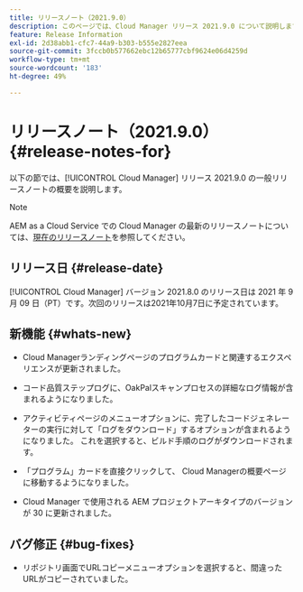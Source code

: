 ```yaml
---
title: リリースノート（2021.9.0）
description: このページでは、Cloud Manager リリース 2021.9.0 について説明します。
feature: Release Information
exl-id: 2d38abb1-cfc7-44a9-b303-b555e2827eea
source-git-commit: 3fccb0b577662ebc12b65777cbf9624e06d4259d
workflow-type: tm+mt
source-wordcount: '183'
ht-degree: 49%

---
```


# リリースノート（2021.9.0） {#release-notes-for}

以下の節では、[!UICONTROL Cloud Manager] リリース 2021.9.0 の一般リリースノートの概要を説明します。

>[!NOTE]
>AEM as a Cloud Service での Cloud Manager の最新のリリースノートについては、[現在のリリースノート](https://experienceleague.adobe.com/docs/experience-manager-cloud-service/onboarding/getting-access/release-notes-cloud-manager/release-notes-cm-current.html?lang=ja#getting-access)を参照してください。

## リリース日 {#release-date}

[!UICONTROL Cloud Manager] バージョン 2021.8.0 のリリース日は 2021 年 9 月 09 日（PT）です。次回のリリースは2021年10月7日に予定されています。

## 新機能 {#whats-new}

* Cloud Managerランディングページのプログラムカードと関連するエクスペリエンスが更新されました。

* コード品質ステップログに、OakPalスキャンプロセスの詳細なログ情報が含まれるようになりました。

* アクティビティページのメニューオプションに、完了したコードジェネレーターの実行に対して「ログをダウンロード」するオプションが含まれるようになりました。 これを選択すると、ビルド手順のログがダウンロードされます。

* 「プログラム」カードを直接クリックして、 Cloud Managerの概要ページに移動するようになりました。

* Cloud Manager で使用される AEM プロジェクトアーキタイプのバージョンが 30 に更新されました。

## バグ修正 {#bug-fixes}

* リポジトリ画面でURLコピーメニューオプションを選択すると、間違ったURLがコピーされていました。
